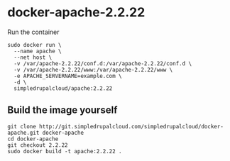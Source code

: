 docker-apache-2.2.22
====================

Run the container

    sudo docker run \
      --name apache \
      --net host \
      -v /var/apache-2.2.22/conf.d:/var/apache-2.2.22/conf.d \
      -v /var/apache-2.2.22/www:/var/apache-2.2.22/www \
      -e APACHE_SERVERNAME=example.com \
      -d \
      simpledrupalcloud/apache:2.2.22

Build the image yourself
------------------------

    git clone http://git.simpledrupalcloud.com/simpledrupalcloud/docker-apache.git docker-apache
    cd docker-apache
    git checkout 2.2.22
    sudo docker build -t apache:2.2.22 .